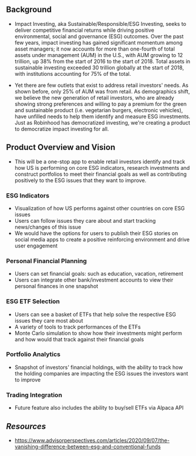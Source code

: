 ## **Background**
- Impact Investing, aka Sustainable/Responsible/ESG Investing, seeks to deliver competitive financial returns while driving positive environmental, social and governance (ESG) outcomes. Over the past few years, impact investing has gained significant momentum among asset managers; it now accounts for more than one-fourth of total assets under management (AUM) in the U.S., with AUM growing to 12 trillion, up 38% from the start of 2016 to the start of 2018. Total assets in sustainable investing exceeded 30 trillion globally at the start of 2018, with institutions accounting for 75% of the total.

- Yet there are few outlets that exist to address retail investors' needs. As shown before, only 25% of AUM was from retail. As demographics shift, we believe the new generation of retail investors, who are already showing strong preferences and willing to pay a premium for the green and sustainable product (i.e. vegetarian burgers, electronic vehicles), have unfilled needs to help them identify and measure ESG investments. Just as Robinhood has democratized investing, we're creating a product to democratize impact investing for all.

## **Product Overview and Vision**
- This will be a one-stop app to enable retail investors identify and track how US is performing on core ESG indicators, research investments and construct portfolios to meet their financial goals as well as contributing positively to the ESG issues that they want to improve.

### **ESG Indicators**
- Visualization of how US performs against other countries on core ESG issues
- Users can follow issues they care about and start tracking news/changes of this issue
- We would have the options for users to publish their ESG stories on social media apps to create a positive reinforcing environment and drive user engagement

### **Personal Financial Planning**
- Users can set financial goals: such as education, vacation, retirement
- Users can integrate other bank/investment accounts to view their personal finances in one snapshot

### **ESG ETF Selection**
- Users can see a basket of ETFs that help solve the respective ESG issues they care most about
- A variety of tools to track performances of the ETFs
- Monte Carlo simulation to show how their investments might perform and how would that track against their financial goals

### **Portfolio Analytics**
- Snapshot of investors' financial holdings, with the ability to track how the holding companies are impacting the ESG issues the investors want to improve

### **Trading Integration**
- Future feature also includes the ability to buy/sell ETFs via Alpaca API

## *Resources*
- https://www.advisorperspectives.com/articles/2020/09/07/the-vanishing-difference-between-esg-and-conventional-funds